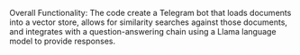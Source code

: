 Overall Functionality:
The code create a Telegram bot that loads documents into a vector store,
allows for similarity searches against those documents, 
and integrates with a question-answering chain using a Llama language model to provide responses.
